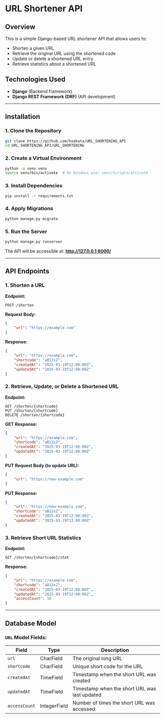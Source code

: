 # URL Shortener API

## Overview
This is a simple Django-based URL shortener API that allows users to:
- Shorten a given URL
- Retrieve the original URL using the shortened code
- Update or delete a shortened URL entry
- Retrieve statistics about a shortened URL

## Technologies Used
- **Django** (Backend framework)
- **Django REST Framework (DRF)** (API development)


---

## Installation
### 1. Clone the Repository
```sh
git clone https://github.com/hsekata/URL_SHORTENING_API
cd URL_SHORTENING_API/URL_SHORTENING
```

### 2. Create a Virtual Environment
```sh
python -m venv venv
source venv/bin/activate  # On Windows use: venv/Scripts/activate
```

### 3. Install Dependencies
```sh
pip install -r requirements.txt
```

### 4. Apply Migrations
```sh
python manage.py migrate
```

### 5. Run the Server
```sh
python manage.py runserver
```

The API will be accessible at: **http://127.0.0.1:8000/**

---

## API Endpoints

### 1. Shorten a URL
**Endpoint:**
```http
POST /shorten
```
**Request Body:**
```json
{
    "url": "https://example.com"
}
```
**Response:**
```json
{
    "url": "https://example.com",
    "shortcode": "aB12xZ",
    "createdAt": "2025-03-19T12:00:00Z",
    "updatedAt": "2025-03-19T12:00:00Z"
}
```

### 2. Retrieve, Update, or Delete a Shortened URL
**Endpoint:**
```http
GET /shorten/{shortcode}
PUT /shorten/{shortcode}
DELETE /shorten/{shortcode}
```
**GET Response:**
```json
{
    "url": "https://example.com",
    "shortcode": "aB12xZ",
    "createdAt": "2025-03-19T12:00:00Z",
    "updatedAt": "2025-03-19T12:00:00Z"
}
```

**PUT Request Body (to update URL):**
```json
{
    "url": "https://new-example.com"
}
```
**PUT Response:**
```json
{
    "url": "https://new-example.com",
    "shortcode": "aB12xZ",
    "createdAt": "2025-03-19T12:00:00Z",
    "updatedAt": "2025-03-19T13:00:00Z"
}
```

### 3. Retrieve Short URL Statistics
**Endpoint:**
```http
GET /shorten/{shortcode}/stat
```
**Response:**
```json
{
    "url": "https://example.com",
    "shortcode": "aB12xZ",
    "createdAt": "2025-03-19T12:00:00Z",
    "updatedAt": "2025-03-19T12:00:00Z",
    "accessCount": 10
}
```

---

## Database Model
### `URL` Model Fields:
| Field         | Type         | Description |
|--------------|-------------|-------------|
| `url`        | CharField   | The original long URL |
| `shortcode`  | CharField   | Unique short code for the URL |
| `createdAt`  | TimeField   | Timestamp when the short URL was created |
| `updatedAt`  | TimeField   | Timestamp when the short URL was last updated |
| `accessCount`| IntegerField| Number of times the short URL was accessed |

